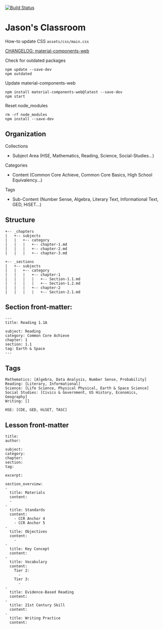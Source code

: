 [![Build Status](https://travis-ci.org/champa720/material.io.svg?branch=master)](https://travis-ci.org/champa720/material.io)

# Jason's Classroom

How-to update CSS `assets/css/main.css`

[CHANGELOG: material-components-web](https://github.com/material-components/material-components-web/blob/master/CHANGELOG.md)

Check for outdated packages
```
npm update --save-dev
npm outdated
```

Update material-components-web
```
npm install material-components-web@latest --save-dev
npm start
```

Reset node_modules
```
rm -rf node_modules
npm install --save-dev
```

## Organization

Collections
  * Subject Area (HSE, Mathematics, Reading, Science, Social-Studies...)

Categories
  * Content (Common Core Achieve, Common Core Basics, High School Equivalency...)

Tags
  * Sub-Content (Number Sense, Algebra, Literary Text, Informational Text, GED, HiSET...)

## Structure

```
+-- _chapters
|   +-- subjects
|   |   +-- category
|   |   |   +-- chapter-1.md
|   |   |   +-- chapter-2.md
|   |   |   +-- chapter-3.md
```

```
+-- _sections
|   +-- subjects
|   |   +-- category
|   |   |   +-- chapter-1
|   |   |   |   +-- Section-1.1.md
|   |   |   |   +-- Section-1.2.md
|   |   |   +-- chapter-2
|   |   |   |   +-- Section-2.1.md
```
## Section front-matter:

```
---
title: Reading 1.1A

subject: Reading
category: Common Core Achieve
chapter: 1
section: 1.1
tag: Earth & Space
---
```

## Tags

```
Mathematics: [Algebra, Data Analysis, Number Sense, Probability]
Reading: [Literary, Informational]
Science: [Life Science, Physical Physical, Earth & Space Science]
Social Studies: [Civics & Government, US History, Economics, Geography]
Writing: []

HSE: [CDE, GED, HiSET, TASC]
```

## Lesson front-matter

```
title:
author:

subject:
category:
chapter:
section:
tag:

excerpt:

section_overview:
-
  title: Materials
  content:
  -
-
  title: Standards
  content:
    - CCR Anchor 4
    - CCR Anchor 5
-
  title: Objectives
  content:
    -
-
  title: Key Concept
  content:
-
  title: Vocabulary
  content:
    Tier 2:
      -
    Tier 3:
      -
-
  title: Evidence-Based Reading
  content:
-
  title: 21st Century Skill
  content:
-
  title: Writing Practice
  content:

```
